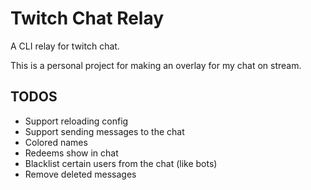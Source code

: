 # Twitch Chat Relay

A CLI relay for twitch chat. 

This is a personal project for making an overlay for my chat on stream. 

## TODOS
* Support reloading config
* Support sending messages to the chat
* Colored names
* Redeems show in chat
* Blacklist certain users from the chat (like bots)
* Remove deleted messages 